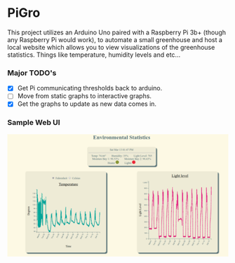 # PiGro

This project utilizes an Arduino Uno paired with a Raspberry Pi 3b+ (though any Raspberry Pi would work), to automate a small greenhouse and host a local website which allows you to view visualizations of the greenhouse statistics. Things like temperature, humidity levels and etc...

### Major TODO's

- [x] Get Pi communicating thresholds back to arduino.
- [ ] Move from static graphs to interactive graphs.
- [x] Get the graphs to update as new data comes in.

### Sample Web UI

![](images/web-sample.png)
